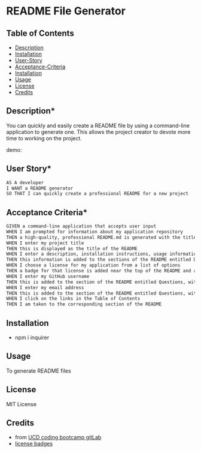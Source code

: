 
# README File Generator

## Table of Contents

 - [Description](#description)
 - [Installation](#installation)
 - [User-Story](#user-story)
 - [Acceptance-Criteria](#acceptance-criteria)
 - [Installation](#installation)
 - [Usage](#usage)
 - [License](#license)
 - [Credits](#credits)

## Description*

You can quickly and easily create a README file by using a command-line application to generate one. This allows the project creator to devote more time to working on the project.

demo: 

## User Story*

```md
AS A developer
I WANT a README generator
SO THAT I can quickly create a professional README for a new project
```

## Acceptance Criteria*

```md
GIVEN a command-line application that accepts user input
WHEN I am prompted for information about my application repository
THEN a high-quality, professional README.md is generated with the title of my project and sections entitled Description, Table of Contents, Installation, Usage, License, Contributing, Tests, and Questions
WHEN I enter my project title
THEN this is displayed as the title of the README
WHEN I enter a description, installation instructions, usage information, contribution guidelines, and test instructions
THEN this information is added to the sections of the README entitled Description, Installation, Usage, Contributing, and Tests
WHEN I choose a license for my application from a list of options
THEN a badge for that license is added near the top of the README and a notice is added to the section of the README entitled License that explains which license the application is covered under
WHEN I enter my GitHub username
THEN this is added to the section of the README entitled Questions, with a link to my GitHub profile
WHEN I enter my email address
THEN this is added to the section of the README entitled Questions, with instructions on how to reach me with additional questions
WHEN I click on the links in the Table of Contents
THEN I am taken to the corresponding section of the README
```

## Installation

- npm i inquirer

## Usage 

To generate README files

## License

MIT License   
    
## Credits
- from [UCD coding bootcamp gitLab](https://git.bootcampcontent.com/University-of-California---Davis/UCD-VIRT-FSF-PT-09-2023-U-LOLC/-/blob/main/09-NodeJS/02-Challenge/README.md) 
- [license badges](https://gist.github.com/lukas-h/2a5d00690736b4c3a7ba)
    
